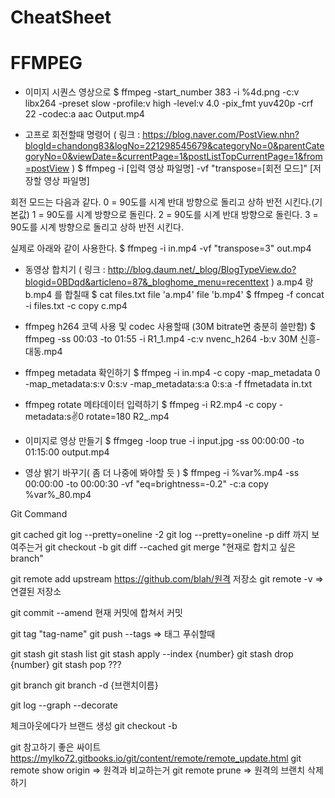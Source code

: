 # CheatSheet

# FFMPEG

- 이미지 시퀀스 영상으로 
$ ffmpeg -start_number 383 -i %4d.png -c:v libx264 -preset slow  -profile:v high -level:v 4.0 -pix_fmt yuv420p -crf 22 -codec:a aac Output.mp4

- 고프로 회전할때 명령어 ( 링크 : https://blog.naver.com/PostView.nhn?blogId=chandong83&logNo=221298545679&categoryNo=0&parentCategoryNo=0&viewDate=&currentPage=1&postListTopCurrentPage=1&from=postView )
$ ffmpeg -i [입력 영상 파일명] -vf "transpose=[회전 모드]" [저장할 영상 파일명]

회전 모드는 다음과 같다.
0 = 90도를 시계 반대 방향으로 돌리고 상하 반전 시킨다.(기본값)
1 = 90도를 시계 방향으로 돌린다.
2 = 90도를 시계 반대 방향으로 돌린다.
3 = 90도를 시계 방향으로 돌리고 상하 반전 시킨다.

실제로 아래와 같이 사용한다.
$ ffmpeg -i in.mp4 -vf "transpose=3" out.mp4

- 동영상 합치기 ( 링크 : http://blog.daum.net/_blog/BlogTypeView.do?blogid=0BDqd&articleno=87&_bloghome_menu=recenttext )
a.mp4 랑 b.mp4 를 합칠때 
$ cat files.txt
file 'a.mp4'
file 'b.mp4'
$ ffmpeg -f concat -i files.txt -c copy c.mp4

- ffmpeg h264 코덱 사용 및 codec 사용할때 (30M bitrate면 충분히 쓸만함)
$ ffmpeg -ss 00:03 -to 01:55 -i R1_1.mp4 -c:v nvenc_h264 -b:v 30M 신흥-대동.mp4

- ffmpeg metadata 확인하기
$ ffmpeg -i in.mp4 -c copy -map_metadata 0 -map_metadata:s:v 0:s:v -map_metadata:s:a 0:s:a -f ffmetadata in.txt

- ffmpeg rotate 메타데이터 입력하기
$ ffmpeg -i R2.mp4 -c copy -metadata:s:v:0 rotate=180 R2_.mp4

- 이미지로 영상 만들기
$ ffmgeg -loop true -i input.jpg -ss 00:00:00 -to 01:15:00 output.mp4

- 영상 밝기 바꾸기( 좀 더 나중에 봐야할 듯 )
$ ffmpeg -i %var%.mp4 -ss 00:00:00 -to 00:00:30 -vf "eq=brightness=-0.2" -c:a copy %var%_80.mp4

Git Command

git cached
git log --pretty=oneline -2
git log --pretty=oneline -p diff 까지 보여주는거
git checkout -b
git diff --cached
git merge "현재로 합치고 싶은 branch"

git remote add upstream https://github.com/blah/원격 저장소
git remote -v  => 연결된 저장소

git commit --amend 현재 커밋에 합쳐서 커밋

git tag "tag-name"
git push --tags    => 태그 푸쉬할때

git stash
git stash list
git stash apply --index {number}
git stash drop {number}
git stash pop ???

git branch
git branch -d {브랜치이름}

git log --graph --decorate

체크아웃에다가 브랜드 생성
git checkout -b <branch>

git 참고하기 좋은 싸이트
https://mylko72.gitbooks.io/git/content/remote/remote_update.html
git remote show origin => 원격과 비교하는거
git remote prune => 원격의 브랜치 삭제하기

